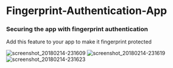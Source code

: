 # Fingerprint-Authentication-App
### Securing the app with fingerprint authentication

Add this feature to your app to make it fingerprint protected


![screenshot_20180214-231609](https://user-images.githubusercontent.com/32400008/36219521-bc1685c4-11dd-11e8-92ae-9a5d5b926700.jpg)
![screenshot_20180214-231619](https://user-images.githubusercontent.com/32400008/36219536-caa2e484-11dd-11e8-92b3-c54eb8c22639.jpg)
![screenshot_20180214-231623](https://user-images.githubusercontent.com/32400008/36219558-d8e8f01a-11dd-11e8-916e-0ad65103a294.jpg)
